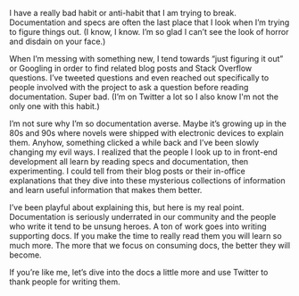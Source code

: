 

I have a really bad habit or anti-habit that I am trying to break. Documentation and specs are often the last
place that I look when I’m trying to figure things out. (I know, I know. I’m so glad I can’t see the
look of horror and disdain on your face.)

When I’m messing with something new, I tend towards “just figuring it out” or Googling in order to find
related blog posts and Stack Overflow questions. I’ve tweeted questions and even reached out specifically to
people involved with the project to ask a question before reading documentation. Super bad. (I’m on Twitter
a lot so I also know I'm not the only one with this habit.)

I’m not sure why I’m so documentation averse. Maybe it’s growing up in the 80s and 90s where novels were
shipped with electronic devices to explain them. Anyhow, something clicked a while back and I’ve been slowly
changing my evil ways. I realized that the people I look up to in front-end development all learn by reading
specs and documentation, then experimenting. I could tell from their blog posts or their in-office
explanations that they dive into these mysterious collections of information and learn useful information that
makes them better.

I’ve been playful about explaining this, but here is my real point. Documentation is seriously underrated in
our community and the people who write it tend to be unsung heroes. A ton of work goes into writing supporting
docs. If you make the time to really read them you will learn so much more. The more that we focus on
consuming docs, the better they will become. 

If you’re like me, let’s dive into the docs a little more and use Twitter to thank people for writing
them.